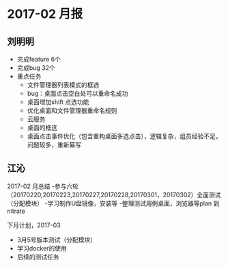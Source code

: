# 2017-02 月报

## 刘明明
  - 完成feature 6个
  - 完成bug 32个
  - 重点任务
    - 文件管理器列表模式的框选
    - bug：桌面点击空白处可以重命名成功
    - 桌面增加shift 点选功能
    - 优化桌面和文件管理器重命名规则
    - 云服务
    - 桌面的框选
    - 桌面点击事件优化（包含重构桌面多选点击），逻辑复杂，组员经验不足，问题较多，重新纂写


## 江沁
2017-02 月总结
   -参与六轮（20170220,20170223,20170227,20170228,20170301，20170302）全面测试（分配模块）
   -学习制作U盘镜像，安装等
   -整理测试用例桌面，浏览器等plan 到nitrate

下月计划，2017-03

   - 3月5号版本测试（分配模块）
   - 学习docker的使用
   - 后续的测试任务
